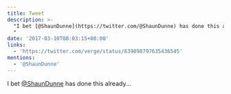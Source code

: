 ```yaml
---
title: Tweet
description: >-
  "I bet [@ShaunDunne](https://twitter.com/@ShaunDunne) has done this already...
  "
date: '2017-03-10T08:03:15+00:00'
links:
  - 'https://twitter.com/verge/status/839898797635436545'
mentions:
  - '@ShaunDunne'
---
```

I bet [@ShaunDunne](https://twitter.com/@ShaunDunne) has done this already... 
